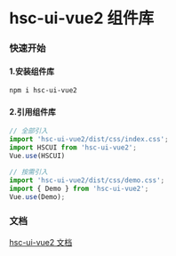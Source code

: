 # hsc-ui-vue2 组件库

### 快速开始

#### 1.安装组件库
```bash
npm i hsc-ui-vue2
```

#### 2.引用组件库
```javascript
// 全部引入
import 'hsc-ui-vue2/dist/css/index.css';
import HSCUI from 'hsc-ui-vue2';
Vue.use(HSCUI)

// 按需引入
import 'hsc-ui-vue2/dist/css/demo.css';
import { Demo } from 'hsc-ui-vue2';
Vue.use(Demo);
```

### 文档
[hsc-ui-vue2 文档](https://hesichuan.github.io/hsc-ui-vue2/)